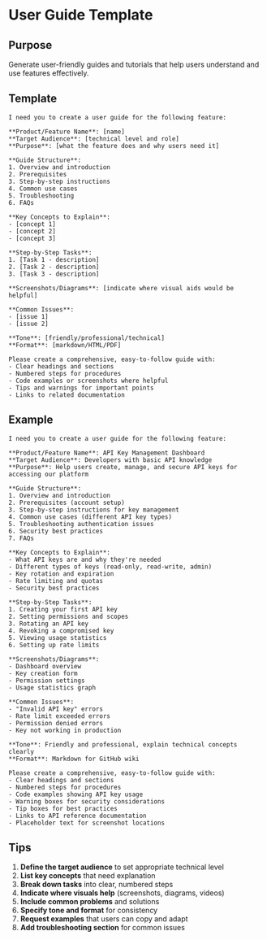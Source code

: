 # User Guide Template

## Purpose
Generate user-friendly guides and tutorials that help users understand and use features effectively.

## Template

```
I need you to create a user guide for the following feature:

**Product/Feature Name**: [name]
**Target Audience**: [technical level and role]
**Purpose**: [what the feature does and why users need it]

**Guide Structure**:
1. Overview and introduction
2. Prerequisites
3. Step-by-step instructions
4. Common use cases
5. Troubleshooting
6. FAQs

**Key Concepts to Explain**:
- [concept 1]
- [concept 2]
- [concept 3]

**Step-by-Step Tasks**:
1. [Task 1 - description]
2. [Task 2 - description]
3. [Task 3 - description]

**Screenshots/Diagrams**: [indicate where visual aids would be helpful]

**Common Issues**:
- [issue 1]
- [issue 2]

**Tone**: [friendly/professional/technical]
**Format**: [markdown/HTML/PDF]

Please create a comprehensive, easy-to-follow guide with:
- Clear headings and sections
- Numbered steps for procedures
- Code examples or screenshots where helpful
- Tips and warnings for important points
- Links to related documentation
```

## Example

```
I need you to create a user guide for the following feature:

**Product/Feature Name**: API Key Management Dashboard
**Target Audience**: Developers with basic API knowledge
**Purpose**: Help users create, manage, and secure API keys for accessing our platform

**Guide Structure**:
1. Overview and introduction
2. Prerequisites (account setup)
3. Step-by-step instructions for key management
4. Common use cases (different API key types)
5. Troubleshooting authentication issues
6. Security best practices
7. FAQs

**Key Concepts to Explain**:
- What API keys are and why they're needed
- Different types of keys (read-only, read-write, admin)
- Key rotation and expiration
- Rate limiting and quotas
- Security best practices

**Step-by-Step Tasks**:
1. Creating your first API key
2. Setting permissions and scopes
3. Rotating an API key
4. Revoking a compromised key
5. Viewing usage statistics
6. Setting up rate limits

**Screenshots/Diagrams**: 
- Dashboard overview
- Key creation form
- Permission settings
- Usage statistics graph

**Common Issues**:
- "Invalid API key" errors
- Rate limit exceeded errors
- Permission denied errors
- Key not working in production

**Tone**: Friendly and professional, explain technical concepts clearly
**Format**: Markdown for GitHub wiki

Please create a comprehensive, easy-to-follow guide with:
- Clear headings and sections
- Numbered steps for procedures
- Code examples showing API key usage
- Warning boxes for security considerations
- Tip boxes for best practices
- Links to API reference documentation
- Placeholder text for screenshot locations
```

## Tips

1. **Define the target audience** to set appropriate technical level
2. **List key concepts** that need explanation
3. **Break down tasks** into clear, numbered steps
4. **Indicate where visuals help** (screenshots, diagrams, videos)
5. **Include common problems** and solutions
6. **Specify tone and format** for consistency
7. **Request examples** that users can copy and adapt
8. **Add troubleshooting section** for common issues
